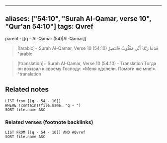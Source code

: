 
---
aliases: ["54:10", "Surah Al-Qamar, verse 10", "Qur'an 54:10"]
tags: Qvref
---

parent:: [[q - Al-Qamar (54)|Al-Qamar]]

> [!arabic]+ Surah Al-Qamar, Verse 10 (54:10)
> <span class="quran-arabic">فَدَعَا رَبَّهُۥٓ أَنِّى مَغْلُوبٌ فَٱنتَصِرْ</span>
^arabic

> [!translation]+ Surah Al-Qamar, Verse 10 (54:10) - Translation
> Тогда он воззвал к своему Господу: «Меня одолели. Помоги же мне!».
^translation



## Related notes
```dataview
LIST from [[q - 54 - 10]]
WHERE !contains(file.name, "q - ")
SORT file.name ASC
```

### Related verses (footnote backlinks)
```dataview
LIST FROM [[q - 54 - 10]] AND #Qvref
SORT file.name ASC
```

